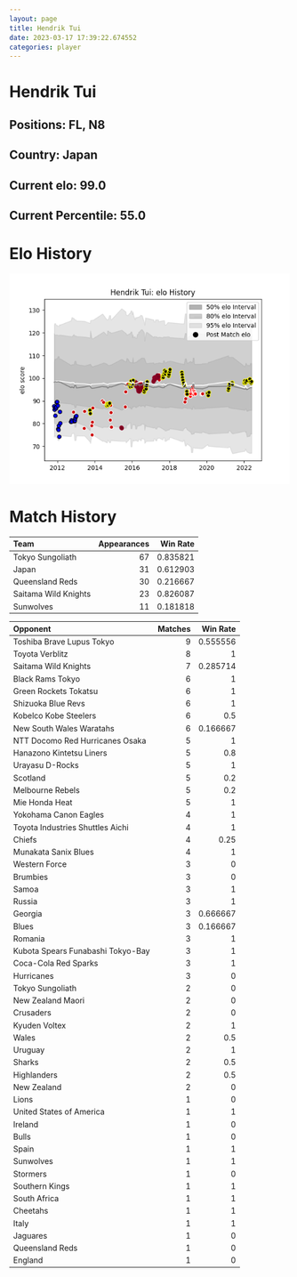```yaml
---  
layout: page  
title: Hendrik Tui  
date: 2023-03-17 17:39:22.674552  
categories: player  
---
```

# Hendrik Tui

## Positions: FL, N8

## Country: Japan

## Current elo: 99.0

## Current Percentile: 55.0

# Elo History


![elo history](history_HendrikTui.png)
# Match History


| Team                 |   Appearances |   Win Rate |
|:---------------------|--------------:|-----------:|
| Tokyo Sungoliath     |            67 |   0.835821 |
| Japan                |            31 |   0.612903 |
| Queensland Reds      |            30 |   0.216667 |
| Saitama Wild Knights |            23 |   0.826087 |
| Sunwolves            |            11 |   0.181818 |

| Opponent                          |   Matches |   Win Rate |
|:----------------------------------|----------:|-----------:|
| Toshiba Brave Lupus Tokyo         |         9 |   0.555556 |
| Toyota Verblitz                   |         8 |   1        |
| Saitama Wild Knights              |         7 |   0.285714 |
| Black Rams Tokyo                  |         6 |   1        |
| Green Rockets Tokatsu             |         6 |   1        |
| Shizuoka Blue Revs                |         6 |   1        |
| Kobelco Kobe Steelers             |         6 |   0.5      |
| New South Wales Waratahs          |         6 |   0.166667 |
| NTT Docomo Red Hurricanes Osaka   |         5 |   1        |
| Hanazono Kintetsu Liners          |         5 |   0.8      |
| Urayasu D-Rocks                   |         5 |   1        |
| Scotland                          |         5 |   0.2      |
| Melbourne Rebels                  |         5 |   0.2      |
| Mie Honda Heat                    |         5 |   1        |
| Yokohama Canon Eagles             |         4 |   1        |
| Toyota Industries Shuttles Aichi  |         4 |   1        |
| Chiefs                            |         4 |   0.25     |
| Munakata Sanix Blues              |         4 |   1        |
| Western Force                     |         3 |   0        |
| Brumbies                          |         3 |   0        |
| Samoa                             |         3 |   1        |
| Russia                            |         3 |   1        |
| Georgia                           |         3 |   0.666667 |
| Blues                             |         3 |   0.166667 |
| Romania                           |         3 |   1        |
| Kubota Spears Funabashi Tokyo-Bay |         3 |   1        |
| Coca-Cola Red Sparks              |         3 |   1        |
| Hurricanes                        |         3 |   0        |
| Tokyo Sungoliath                  |         2 |   0        |
| New Zealand Maori                 |         2 |   0        |
| Crusaders                         |         2 |   0        |
| Kyuden Voltex                     |         2 |   1        |
| Wales                             |         2 |   0.5      |
| Uruguay                           |         2 |   1        |
| Sharks                            |         2 |   0.5      |
| Highlanders                       |         2 |   0.5      |
| New Zealand                       |         2 |   0        |
| Lions                             |         1 |   0        |
| United States of America          |         1 |   1        |
| Ireland                           |         1 |   0        |
| Bulls                             |         1 |   0        |
| Spain                             |         1 |   1        |
| Sunwolves                         |         1 |   1        |
| Stormers                          |         1 |   0        |
| Southern Kings                    |         1 |   1        |
| South Africa                      |         1 |   1        |
| Cheetahs                          |         1 |   1        |
| Italy                             |         1 |   1        |
| Jaguares                          |         1 |   0        |
| Queensland Reds                   |         1 |   0        |
| England                           |         1 |   0        |
